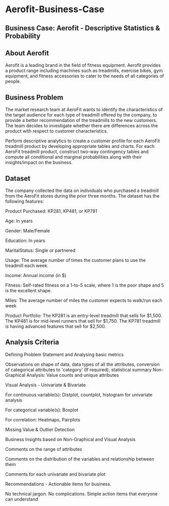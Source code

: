 # Aerofit-Business-Case

## Business Case: Aerofit - Descriptive Statistics & Probability

## About Aerofit

Aerofit is a leading brand in the field of fitness equipment. Aerofit provides a product range including machines such as treadmills, exercise bikes, gym equipment, and fitness accessories to cater to the needs of all categories of people.

## Business Problem
The market research team at AeroFit wants to identify the characteristics of the target audience for each type of treadmill offered by the company, to provide a better recommendation of the treadmills to the new customers. The team decides to investigate whether there are differences across the product with respect to customer characteristics.

Perform descriptive analytics to create a customer profile for each AeroFit treadmill product by developing appropriate tables and charts. For each AeroFit treadmill product, construct two-way contingency tables and compute all conditional and marginal probabilities along with their insights/impact on the business.

## Dataset

The company collected the data on individuals who purchased a treadmill from the AeroFit stores during the prior three months. The dataset has the following features:

Product Purchased: KP281, KP481, or KP781

Age: In years

Gender: Male/Female

Education: In years

MaritalStatus: Single or partnered

Usage: The average number of times the customer plans to use the treadmill each week.

Income: Annual income (in $)

Fitness: Self-rated fitness on a 1-to-5 scale, where 1 is the poor shape and 5 is the excellent shape.

Miles: The average number of miles the customer expects to walk/run each week

Product Portfolio: The KP281 is an entry-level treadmill that sells for $1,500. The KP481 is for mid-level runners that sell for $1,750. The KP781 treadmill is having advanced features that sell for $2,500.

## Analysis Criteria

Defining Problem Statement and Analysing basic metrics

Observations on shape of data, data types of all the attributes, conversion of categorical attributes to 'category' (If required), statistical summary Non-Graphical Analysis: Value counts and unique attributes ​​

Visual Analysis - Univariate & Bivariate

For continuous variable(s): Distplot, countplot, histogram for univariate analysis

For categorical variable(s): Boxplot

For correlation: Heatmaps, Pairplots

Missing Value & Outlier Detection

Business Insights based on Non-Graphical and Visual Analysis

Comments on the range of attributes

Comments on the distribution of the variables and relationship between them

Comments for each univariate and bivariate plot

Recommendations - Actionable items for business.

No technical jargon. No complications. Simple action items that everyone can understand

